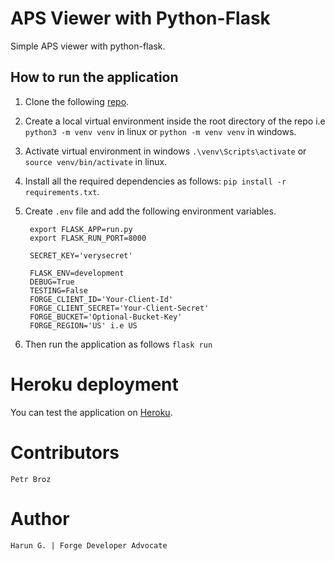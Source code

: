 # APS Viewer with Python-Flask

Simple APS viewer with python-flask.

## How to run the application

1. Clone the following [repo](https://github.com/Arrotech/forge-Viewer-Python-Sample.git).
2. Create a local virtual environment inside the root directory of the repo i.e `python3 -m venv venv` in linux or `python -m venv venv` in windows.
3. Activate virtual environment in windows `.\venv\Scripts\activate` or `source venv/bin/activate` in linux.
4. Install all the required dependencies as follows: `pip install -r requirements.txt`.
5. Create `.env` file and add the following environment variables.

        export FLASK_APP=run.py
        export FLASK_RUN_PORT=8000

        SECRET_KEY='verysecret'

        FLASK_ENV=development
        DEBUG=True
        TESTING=False
        FORGE_CLIENT_ID='Your-Client-Id'
        FORGE_CLIENT_SECRET='Your-Client-Secret'
        FORGE_BUCKET='Optional-Bucket-Key'
        FORGE_REGION='US' i.e US

6. Then run the application as follows `flask run`

# Heroku deployment

You can test the application on [Heroku](https://forge-python-flask.herokuapp.com/).

# Contributors

    Petr Broz

# Author

    Harun G. | Forge Developer Advocate

